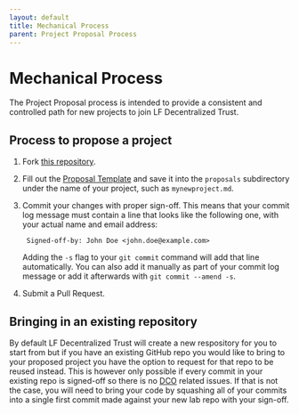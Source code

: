 ```yaml
---
layout: default
title: Mechanical Process
parent: Project Proposal Process
---
```


# Mechanical Process

The Project Proposal process is intended to provide a consistent and controlled 
path for new projects to join LF Decentralized Trust.

## Process to propose a project

1. Fork [this repository](https://github.com/lf-decentralized-trust/project-proposals/).

2. Fill out the [Proposal Template](https://github.com/lf-decentralized-trust/project-proposals/blob/gh-pages/proposals/0000-template.md) 
and save it into the `proposals` subdirectory under the name of your project,
such as `mynewproject.md`.

4. Commit your changes with proper sign-off. This means that your commit
log message must contain a line that looks like the following one,
with your actual name and email address:

        Signed-off-by: John Doe <john.doe@example.com>

   Adding the `-s` flag to your `git commit` command will add that line
automatically. You can also add it manually as part of your commit
log message or add it afterwards with `git commit --amend -s`.

5. Submit a Pull Request.

## Bringing in an existing repository


By default LF Decentralized Trust will create a new respository for you to
start from but if you have an existing GitHub repo you would like to
bring to your proposed project you have the option to request for that
repo to be reused instead. This is however only possible if every
commit in your existing repo is signed-off so there is no 
[DCO](https://developercertificate.org/) related issues. If that is 
not the case, you will need to bring your code by squashing all of 
your commits into a single first commit made against your new lab 
repo with your sign-off.
